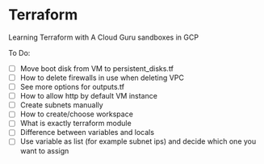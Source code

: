 # Terraform
Learning Terraform with A Cloud Guru sandboxes in GCP

To Do:

- [ ] Move boot disk from VM to persistent_disks.tf
- [ ] How to delete firewalls in use when deleting VPC
- [ ] See more options for outputs.tf
- [ ] How to allow http by default VM instance
- [ ] Create subnets manually
- [ ] How to create/choose workspace
- [ ] What is exactly terraform module
- [ ] Difference between variables and locals
- [ ] Use variable as list (for example subnet ips) and decide which one you want to assign